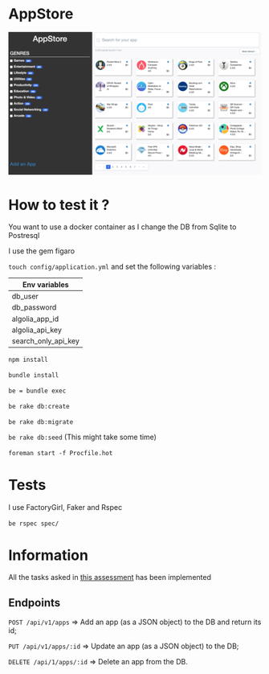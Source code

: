 # AppStore

![screenshot1](https://github.com/pagealexandre/appstore/blob/master/img/Screen%20Shot%202017-11-12%20at%2019.33.50.png)

# How to test it ?

You want to use a docker container as I change the DB from Sqlite to Postresql

I use the gem figaro

`touch config/application.yml` and set the following variables :

| Env variables  |
| ------------- |
| db_user  |
| db_password  |
| algolia_app_id |
| algolia_api_key |
| search_only_api_key |

`npm install`

`bundle install`

`be = bundle exec`

`be rake db:create`

`be rake db:migrate`

`be rake db:seed` (This might take some time)

`foreman start -f Procfile.hot`

# Tests

I use FactoryGirl, Faker and Rspec

`be rspec spec/`

# Information

All the tasks asked in [this assessment](https://gist.github.com/Jerskouille/553717eb770be0a2665be8b8a20ed6e7) has been implemented

## Endpoints

`POST /api/v1/apps` => Add an app (as a JSON object) to the DB and return its id;

`PUT /api/v1/apps/:id` => Update an app (as a JSON object) to the DB;

`DELETE /api/1/apps/:id` => Delete an app from the DB.


